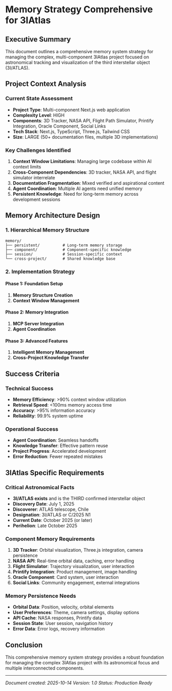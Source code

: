 # Memory Strategy Comprehensive for 3IAtlas

## Executive Summary
This document outlines a comprehensive memory system strategy for managing the complex, multi-component 3IAtlas project focused on astronomical tracking and visualization of the third interstellar object (3I/ATLAS).

## Project Context Analysis
### Current State Assessment
- **Project Type**: Multi-component Next.js web application
- **Complexity Level**: HIGH
- **Components**: 3D Tracker, NASA API, Flight Path Simulator, Printify Integration, Oracle Component, Social Links
- **Tech Stack**: Next.js, TypeScript, Three.js, Tailwind CSS
- **Size**: LARGE (50+ documentation files, multiple 3D implementations)

### Key Challenges Identified
1. **Context Window Limitations**: Managing large codebase within AI context limits
2. **Cross-Component Dependencies**: 3D tracker, NASA API, and flight simulator interrelate
3. **Documentation Fragmentation**: Mixed verified and aspirational content
4. **Agent Coordination**: Multiple AI agents need unified memory
5. **Persistent Knowledge**: Need for long-term memory across development sessions

## Memory Architecture Design
### 1. Hierarchical Memory Structure
```
memory/
├── persistent/          # Long-term memory storage
├── component/           # Component-specific knowledge
├── session/             # Session-specific context
└── cross-project/       # Shared knowledge base
```

### 2. Implementation Strategy
#### Phase 1: Foundation Setup
1. **Memory Structure Creation**
2. **Context Window Management**

#### Phase 2: Memory Integration
1. **MCP Server Integration**
2. **Agent Coordination**

#### Phase 3: Advanced Features
1. **Intelligent Memory Management**
2. **Cross-Project Knowledge Transfer**

## Success Criteria
### Technical Success
- **Memory Efficiency**: >90% context window utilization
- **Retrieval Speed**: <100ms memory access time
- **Accuracy**: >95% information accuracy
- **Reliability**: 99.9% system uptime

### Operational Success
- **Agent Coordination**: Seamless handoffs
- **Knowledge Transfer**: Effective pattern reuse
- **Project Progress**: Accelerated development
- **Error Reduction**: Fewer repeated mistakes

## 3IAtlas Specific Requirements
### Critical Astronomical Facts
- **3I/ATLAS exists** and is the THIRD confirmed interstellar object
- **Discovery Date**: July 1, 2025
- **Discoverer**: ATLAS telescope, Chile
- **Designation**: 3I/ATLAS or C/2025 N1
- **Current Date**: October 2025 (or later)
- **Perihelion**: Late October 2025

### Component Memory Requirements
1. **3D Tracker**: Orbital visualization, Three.js integration, camera persistence
2. **NASA API**: Real-time orbital data, caching, error handling
3. **Flight Simulator**: Trajectory visualization, user interaction
4. **Printify Integration**: Product management, image handling
5. **Oracle Component**: Card system, user interaction
6. **Social Links**: Community engagement, external integrations

### Memory Persistence Needs
- **Orbital Data**: Position, velocity, orbital elements
- **User Preferences**: Theme, camera settings, display options
- **API Cache**: NASA responses, Printify data
- **Session State**: User session, navigation history
- **Error Data**: Error logs, recovery information

## Conclusion
This comprehensive memory system strategy provides a robust foundation for managing the complex 3IAtlas project with its astronomical focus and multiple interconnected components.

---
*Document created: 2025-10-14*
*Version: 1.0*
*Status: Production Ready*


